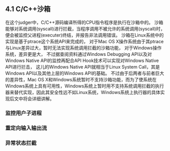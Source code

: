 ## 4.1 C/C++沙箱

在这个judger中，C/C++源码编译所得的CPU指令程序是执行在沙箱中的。
沙箱能够对系统调用(syscall)进行拦截，当程序调用不被允许的系统调用(syscall)时，
便会被监控父进程(executer)终结，并报告非法调用错误。
沙箱在Linux系统中的实现是基于ptrace这个系统API来完成的，
对于Mac OS X操作系统由于其ptrace与Linux差异过大，暂时无法实现系统调用拦截的沙箱功能，
对于Windows操作系统，差异更是大，
不过据查阅资料通过Windows Debugging API以及对Windows Native API的监控再配合API Hook技术可以实现对Windows Native API进行拦击，
这儿的Windows Native API就相当于Linux System Call，其是Windows API以及其他上层的Windows API的基础。
不过由于后两者与前者巨大的差异性，Mac OS X和Windows系统暂时不支持沙箱功能，而为了使系统在Windows系统上具有可用性，Windows系统上暂时用不支持系统调用拦截的执行器来替代实现，因此其安全性远不如Linux系统，Windows系统上执行器的具体实现后文中将会详细讲解。

### 监控用户子进程

### 重定向输入输出流

### 异常状态拦截

